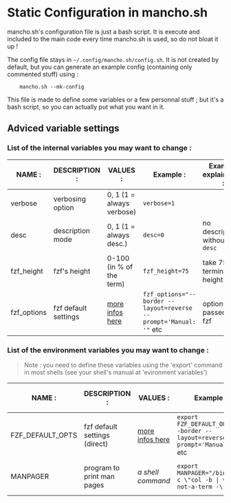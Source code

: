 # Static Configuration in mancho.sh

mancho.sh's configuration file is just a bash script. It is execute and included to the main code every time mancho.sh is used, so do not bloat it up !

The config file stays in `~/.config/mancho.sh/config.sh`. It is not created by default, but you can generate an example config (containing only commented stuff) using :

        mancho.sh --mk-config

This file is made to define some variables or a few personnal stuff ; but it's a bash script, so you can actually put what you want in it.

## Adviced variable settings

### List of the internal variables you may want to change :

| NAME :         | DESCRIPTION :        | VALUES :                  | Example :       | Example explaination :          |
|----------------|----------------------|---------------------------|-----------------|---------------------------------|
| verbose        | verbosing option     | 0, 1 (1 = always verbose) | `verbose=1`     |
| desc           | description mode     | 0, 1 (1 = always desc.)   | `desc=0`        | no description without `--desc` |
| fzf_height     | fzf's height         | 0-100 (in % of the term)  | `fzf_height=75` | take 75% of terminal height     |
| fzf_options    | fzf default settings | [more infos here](https://github.com/junegunn/fzf/blob/master/README.md) | `fzf_options="--border --layout=reverse --prompt='Manual: '"` etc | options passed to fzf |

### List of the environment variables you may want to change :

>   Note : you need to define these variables using the 'export' command in most shells (see your shell's manual at 'evironment variables')

| NAME :           | DESCRIPTION :              | VALUES :                  | Example :                                    | Example explaination :          |
|------------------|----------------------------|---------------------------|----------------------------------------------|---------------------------------|
| FZF_DEFAULT_OPTS | fzf default settings (direct) | [more infos here](https://github.com/junegunn/fzf/blob/master/README.md) | `export FZF_DEFAULT_OPTS="--border --layout=reverse --prompt='Manual: '"` etc | options passed to fzf |
| MANPAGER         | program to print man pages | *a shell command*         | `export MANPAGER="/bin/sh -c \"col -b \| vim --not-a-term -\""` | set vim as manpager *(shorter version)* |
